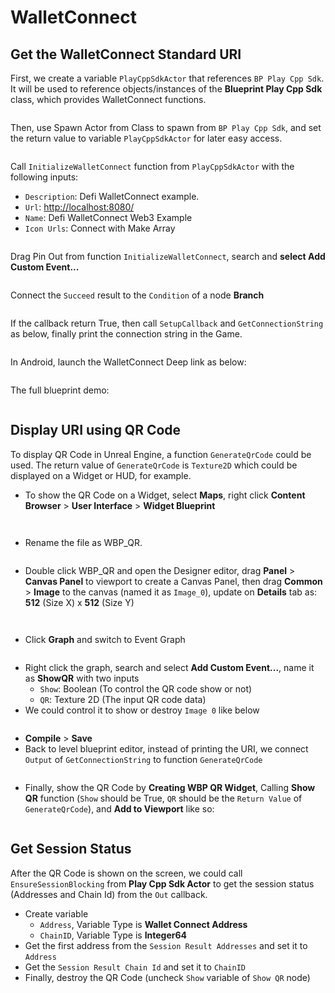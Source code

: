 # WalletConnect

## Get the WalletConnect Standard URI

First, we create a variable `PlayCppSdkActor` that references `BP Play Cpp Sdk`. It will be used to reference objects/instances of the **Blueprint Play Cpp Sdk** class, which provides WalletConnect functions.

<figure><img src="../../../.gitbook/assets/cronos-gamefi-blueprint-playcppsdkactor-variable" alt=""><figcaption></figcaption></figure>

Then, use Spawn Actor from Class to spawn from `BP Play Cpp Sdk`, and set the return value to variable `PlayCppSdkActor` for later easy access.

<figure><img src="../../../.gitbook/assets/cronos-gamefi-blueprint-spawn-actor" alt=""><figcaption></figcaption></figure>

Call `InitializeWalletConnect` function from `PlayCppSdkActor` with the following inputs:

* `Description`: Defi WalletConnect example.
* `Url`: [http://localhost:8080/](http://localhost:8080/)
* `Name`: Defi WalletConnect Web3 Example
* `Icon Urls`: Connect with Make Array

<figure><img src="../../../.gitbook/assets/cronos-gamefi-blueprint-InitializeWalletConnect" alt=""><figcaption></figcaption></figure>

Drag Pin Out from function `InitializeWalletConnect`, search and **select Add Custom Event...**

<figure><img src="../../../.gitbook/assets/cronos-gamefi-blueprint-add-custom-event" alt=""><figcaption></figcaption></figure>

Connect the `Succeed` result to the `Condition` of a node **Branch**

<figure><img src="../../../.gitbook/assets/cronos-gamefi-blueprint-CustomEvent" alt=""><figcaption></figcaption></figure>

If the callback return True, then call `SetupCallback` and `GetConnectionString` as below, finally print the connection string in the Game.

<figure><img src="../../../.gitbook/assets/cronos-gamefi-blueprint-SetupCallback" alt=""><figcaption></figcaption></figure>

In Android, launch the WalletConnect Deep link as below:

<figure><img src="../../../.gitbook/assets/cronos-gamefi-blueprint-launchurl-on-android" alt=""><figcaption></figcaption></figure>

The full blueprint demo:

<figure><img src="../../../.gitbook/assets/cronos-gamefi-blueprint-qr-example" alt=""><figcaption></figcaption></figure>

## Display URI using QR Code

To display QR Code in Unreal Engine, a function `GenerateQrCode` could be used. The return value of `GenerateQrCode` is `Texture2D` which could be displayed on a Widget or HUD, for example.

* To show the QR Code on a Widget, select **Maps**, right click **Content Browser** > **User Interface** > **Widget Blueprint**

<figure><img src="../../../.gitbook/assets/cronos-gamefi-blueprint-user-interface" alt=""><figcaption></figcaption></figure>

<figure><img src="../../../.gitbook/assets/cronos-gamefi-blueprint-widget-blueprint" alt=""><figcaption></figcaption></figure>

* Rename the file as WBP\_QR.

<figure><img src="../../../.gitbook/assets/cronos-gamefi-blueprint-WBP_QR" alt=""><figcaption></figcaption></figure>

* Double click WBP\_QR and open the Designer editor, drag **Panel** > **Canvas Panel** to viewport to create a Canvas Panel, then drag **Common** > **Image** to the canvas (named it as `Image_0`), update on **Details** tab as: **512** (Size X) x **512** (Size Y)

<figure><img src="../../../.gitbook/assets/cronos-gamefi-blueprint-wbp-qr-arrangement" alt=""><figcaption></figcaption></figure>

<figure><img src="../../../.gitbook/assets/cronos-gamefi-blueprint-drag-and-create-image" alt=""><figcaption></figcaption></figure>

* Click **Graph** and switch to Event Graph

<figure><img src="../../../.gitbook/assets/cronos-gamefi-blueprint-click-graph" alt=""><figcaption></figcaption></figure>

* Right click the graph, search and select **Add Custom Event...**, name it as **ShowQR** with two inputs
  * `Show`: Boolean (To control the QR code show or not)
  * `QR`: Texture 2D (The input QR code data)
* We could control it to show or destroy `Image 0` like below

<figure><img src="../../../.gitbook/assets/cronos-gamefi-blueprint-set-brush" alt=""><figcaption></figcaption></figure>

* **Compile** > **Save**
* Back to level blueprint editor, instead of printing the URI, we connect `Output` of `GetConnectionString` to function `GenerateQrCode`

<figure><img src="../../../.gitbook/assets/cronos-gamefi-blueprint-GetConnectionString" alt=""><figcaption></figcaption></figure>

* Finally, show the QR Code by **Creating WBP QR Widget**, Calling **Show QR** function (`Show` should be True, `QR` should be the `Return Value` of `GenerateQrCode`), and **Add to Viewport** like so:

<figure><img src="../../../.gitbook/assets/cronos-gamefi-blueprint-show-qr" alt=""><figcaption></figcaption></figure>

## Get Session Status

After the QR Code is shown on the screen, we could call `EnsureSessionBlocking` from **Play Cpp Sdk Actor** to get the session status (Addresses and Chain Id) from the `Out` callback.

* Create variable
  * `Address`, Variable Type is **Wallet Connect Address**
  * `ChainID`, Variable Type is **Integer64**
* Get the first address from the `Session Result Addresses` and set it to `Address`
* Get the `Session Result Chain Id` and set it to `ChainID`
* Finally, destroy the QR Code (uncheck `Show` variable of `Show QR` node)

<figure><img src="../../../.gitbook/assets/cronos-gamefi-blueprint-destroy-qr" alt=""><figcaption></figcaption></figure>

